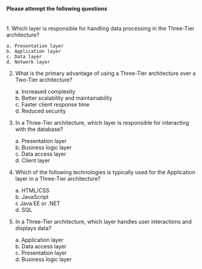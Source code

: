 #### Please attempt the following questions

<br>
1. Which layer is responsible for handling data processing in the Three-Tier architecture?<br>

    a. Presentation layer 
    b. Application layer
    c. Data layer
    d. Network layer

2. What is the primary advantage of using a Three-Tier architecture over a Two-Tier architecture?<br>

    a. Increased complexity<br>
    b. Better scalability and maintainability<br>
    c. Faster client response time<br>
    d. Reduced security<br>

3. In a Three-Tier architecture, which layer is responsible for interacting with the database?<br>

    a. Presentation layer<br>
    b. Business logic layer<br>
    c. Data access layer<br>
    d. Client layer<br>

4. Which of the following technologies is typically used for the Application layer in a Three-Tier architecture?<br>

    a. HTML/CSS<br>
    b. JavaScript<br>
    c Java EE or .NET<br>
    d. SQL<br>

5. In a Three-Tier architecture, which layer handles user interactions and displays data?<br>

    a. Application layer<br>
    b. Data access layer<br>
    c. Presentation layer<br>
    d. Business logic layer<br>
